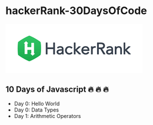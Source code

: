 # hackerRank-30DaysOfCode
!['HackerRank logo'](./assets/HackerRank_logo.png)

## 10 Days of Javascript :fire: :fire: :fire:

- Day 0: Hello World
- Day 0: Data Types
- Day 1: Arithmetic Operators